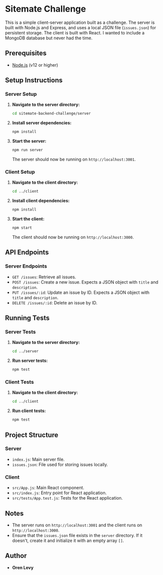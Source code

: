 # Sitemate Challenge

This is a simple client-server application built as a challenge. The server is built with Node.js and Express, and uses a local JSON file (`issues.json`) for persistent storage. The client is built with React. I wanted to include a MongoDB database but never had the time.

## Prerequisites

- [Node.js](https://nodejs.org/) (v12 or higher)

## Setup Instructions

### Server Setup

1. **Navigate to the server directory:**

   ```bash
   cd sitemate-backend-challenge/server
   ```

2. **Install server dependencies:**

   ```bash
   npm install
   ```

3. **Start the server:**

   ```bash
   npm run server
   ```

   The server should now be running on `http://localhost:3001`.

### Client Setup

1. **Navigate to the client directory:**

   ```bash
   cd ../client
   ```

2. **Install client dependencies:**

   ```bash
   npm install
   ```

3. **Start the client:**

   ```bash
   npm start
   ```

   The client should now be running on `http://localhost:3000`.

## API Endpoints

### Server Endpoints

- `GET /issues`: Retrieve all issues.
- `POST /issues`: Create a new issue. Expects a JSON object with `title` and `description`.
- `PUT /issues/:id`: Update an issue by ID. Expects a JSON object with `title` and `description`.
- `DELETE /issues/:id`: Delete an issue by ID.

## Running Tests

### Server Tests

1. **Navigate to the server directory:**

   ```bash
   cd ../server
   ```

2. **Run server tests:**

   ```bash
   npm test
   ```

### Client Tests

1. **Navigate to the client directory:**

   ```bash
   cd ../client
   ```

2. **Run client tests:**

   ```bash
   npm test
   ```

## Project Structure

### Server

- `index.js`: Main server file.
- `issues.json`: File used for storing issues locally.

### Client

- `src/App.js`: Main React component.
- `src/index.js`: Entry point for React application.
- `src/tests/App.test.js`: Tests for the React application.

## Notes

- The server runs on `http://localhost:3001` and the client runs on `http://localhost:3000`.
- Ensure that the `issues.json` file exists in the `server` directory. If it doesn't, create it and initialize it with an empty array `[]`.

## Author

- **Oren Levy**
